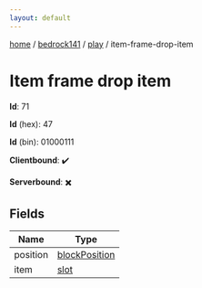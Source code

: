```yaml
---
layout: default
---
```


[home](/)  /  [bedrock141](/protocol/bedrock141)  /  [play](/protocol/bedrock141/play)  /  item-frame-drop-item

# Item frame drop item

**Id**: 71

**Id** (hex): 47

**Id** (bin): 01000111

**Clientbound**: ✔️

**Serverbound**: ✖️

## Fields

Name | Type
---|---
position | [blockPosition](/protocol/bedrock141/types/block-position)
item | [slot](/protocol/bedrock141/types/slot)
